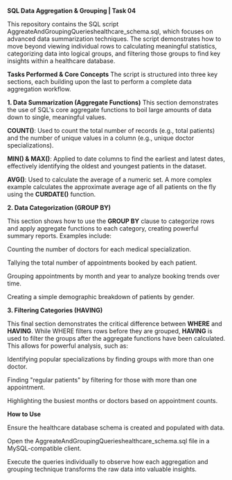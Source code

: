 **SQL Data Aggregation & Grouping | Task 04**

This repository contains the SQL script AggreateAndGroupingQuerieshealthcare_schema.sql, which focuses on advanced data summarization techniques. The script demonstrates how to move beyond viewing individual rows to calculating meaningful statistics, categorizing data into logical groups, and filtering those groups to find key insights within a healthcare database.

**Tasks Performed & Core Concepts**
The script is structured into three key sections, each building upon the last to perform a complete data aggregation workflow.



**1. Data Summarization (Aggregate Functions)**
This section demonstrates the use of SQL's core aggregate functions to boil large amounts of data down to single, meaningful values.

**COUNT()**: Used to count the total number of records (e.g., total patients) and the number of unique values in a column (e.g., unique doctor specializations).

**MIN() & MAX()**: Applied to date columns to find the earliest and latest dates, effectively identifying the oldest and youngest patients in the dataset.

**AVG()**: Used to calculate the average of a numeric set. A more complex example calculates the approximate average age of all patients on the fly using the **CURDATE()** function.



**2. Data Categorization (GROUP BY)**

This section shows how to use the **GROUP BY** clause to categorize rows and apply aggregate functions to each category, creating powerful summary reports. Examples include:

Counting the number of doctors for each medical specialization.

Tallying the total number of appointments booked by each patient.

Grouping appointments by month and year to analyze booking trends over time.

Creating a simple demographic breakdown of patients by gender.



**3. Filtering Categories (HAVING)**

This final section demonstrates the critical difference between **WHERE** and **HAVING**. While WHERE filters rows before they are grouped, **HAVING** is used to filter the groups after the aggregate functions have been calculated. This allows for powerful analysis, such as:

Identifying popular specializations by finding groups with more than one doctor.

Finding "regular patients" by filtering for those with more than one appointment.

Highlighting the busiest months or doctors based on appointment counts.


**How to Use**

Ensure the healthcare database schema is created and populated with data.

Open the AggreateAndGroupingQuerieshealthcare_schema.sql file in a MySQL-compatible client.

Execute the queries individually to observe how each aggregation and grouping technique transforms the raw data into valuable insights.
